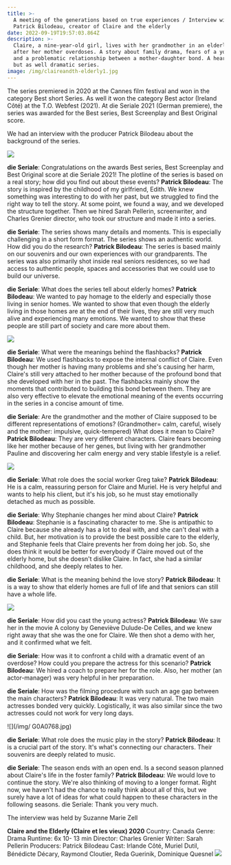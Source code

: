 ```yaml
---
title: >-
  A meeting of the generations based on true experiences / Interview with
  Patrick Bilodeau, creator of Claire and the elderly
date: 2022-09-19T19:57:03.864Z
description: >-
  Claire, a nine-year-old girl, lives with her grandmother in an elderly home
  after her mother overdoses. A story about family drama, fears of a young girl
  and a problematic relationship between a mother-daughter bond. A heart-warming
  but as well dramatic series. 
image: /img/claireandth-elderly1.jpg
---
```

The series premiered in 2020 at the Cannes film festival and won in the category Best short Series. As well it won the category Best actor (Ireland Côté) at the T.O. Webfest (2021). 
At die Seriale 2021 (German premiere), the series was awarded for the Best series, Best Screenplay and Best Original score.

We had an interview with the producer Patrick Bilodeau about the background of the series. 

![](/img/patrickbilodeau.jpg)

**die Seriale**: Congratulations on the awards Best series, Best Screenplay and Best Original score at die Seriale 2021! The plotline of the series is based on a real story; how did you find out about these events? 
**Patrick Bilodeau**: The story is inspired by the childhood of my girlfriend, Edith. We knew something was interesting to do with her past, but we struggled to find the right way to tell the story. At some point, we found a way, and we developed the structure together. Then we hired Sarah Pellerin, screenwriter, and Charles Grenier director, who took our structure and made it into a series.

**die Seriale**: The series shows many details and moments. This is especially challenging in a short form format. The series shows an authentic world. How did you do the research?
**Patrick Bilodeau**: The series is based mainly on our souvenirs and our own experiences with our grandparents. The series was also primarily shot inside real seniors residences, so we had access to authentic people, spaces and accessories that we could use to build our universe.

**die Seriale**: What does the series tell about elderly homes?
**Patrick Bilodeau**: We wanted to pay homage to the elderly and especially those living in senior homes. We wanted to show that even though the elderly living in those homes are at the end of their lives, they are still very much alive and experiencing many emotions. We wanted to show that these people are still part of society and care more about them.  

![](/img/3G0A0694.jpg)

**die Seriale**: What were the meanings behind the flashbacks?
**Patrick Bilodeau**: We used flashbacks to expose the internal conflict of Claire. Even though her mother is having many problems and she's causing her harm, Claire's still very attached to her mother because of the profound bond that she developed with her in the past. The flashbacks mainly show the moments that contributed to building this bond between them. They are also very effective to elevate the emotional meaning of the events occurring in the series in a concise amount of time. 

**die Seriale**: Are the grandmother and the mother of Claire supposed to be different representations of emotions? (Grandmother= calm, careful, wisely and the mother: impulsive, quick-tempered) What does it mean to Claire?
**Patrick Bilodeau**: They are very different characters. Claire fears becoming like her mother because of her genes, but living with her grandmother Pauline and discovering her calm energy and very stable lifestyle is a relief.

![](/img/G0A0197.jpg)

**die Seriale**: What role does the social worker Greg take? 
**Patrick Bilodeau**: He is a calm, reassuring person for Claire and Muriel. He is very helpful and wants to help his client, but it's his job, so he must stay emotionally detached as much as possible.

**die Seriale**: Why Stephanie changes her mind about Claire?
**Patrick Bilodeau**: Stephanie is a fascinating character to me. She is antipathic to Claire because she already has a lot to deal with, and she can't deal with a child. But, her motivation is to provide the best possible care to the elderly, and Stephanie feels that Claire prevents her from doing her job. So, she does think it would be better for everybody if Claire moved out of the elderly home, but she doesn't dislike Claire. In fact, she had a similar childhood, and she deeply relates to her. 

**die Seriale**: What is the meaning behind the love story?
**Patrick Bilodeau**: It is a way to show that elderly homes are full of life and that seniors can still have a whole life.

![](/img/MurielDutilClaireandtheelderly.jpg)

**die Seriale**: How did you cast the young actress? 
**Patrick Bilodeau**: We saw her in the movie A colony by Geneviève Dulude-De Celles, and we knew right away that she was the one for Claire. We then shot a demo with her, and it confirmed what we felt.

**die Seriale**: How was it to confront a child with a dramatic event of an overdose? How could you prepare the actress for this scenario? 
**Patrick Bilodeau**: We hired a coach to prepare her for the role. Also, her mother (an actor-manager) was very helpful in her preparation.

**die Seriale**: How was the filming procedure with such an age gap between the main characters?
**Patrick Bilodeau**: It was very natural. The two main actresses bonded very quickly. Logistically, it was also similar since the two actresses could not work for very long days.

![](/img/ G0A0768.jpg)

**die Seriale**: What role does the music play in the story?
**Patrick Bilodeau**: It is a crucial part of the story. It's what's connecting our characters. Their souvenirs are deeply related to music. 

**die Seriale**: The season ends with an open end. Is a second season planned about Claire's life in the foster family? 
**Patrick Bilodeau**: We would love to continue the story. We're also thinking of moving to a longer format. Right now, we haven't had the chance to really think about all of this, but we surely have a lot of ideas for what could happen to these characters in the following seasons. 
die Seriale: Thank you very much.

The interview was held by Suzanne Marie Zell

**Claire and the Elderly (Claire et les vieux) 2020**
Country: Canada
Genre: Drama 
Runtime: 6x 10- 13 min
Director: Charles Grenier
Writer: Sarah Pellerin
Producers: Patrick Bilodeau
Cast: Irlande Côté, Muriel Dutil, Bénédicte Décary, Raymond Cloutier, Reda Guerinik, Dominique Quesnel 
![](/img/claireandtheelderlyposterquer.jpg)
